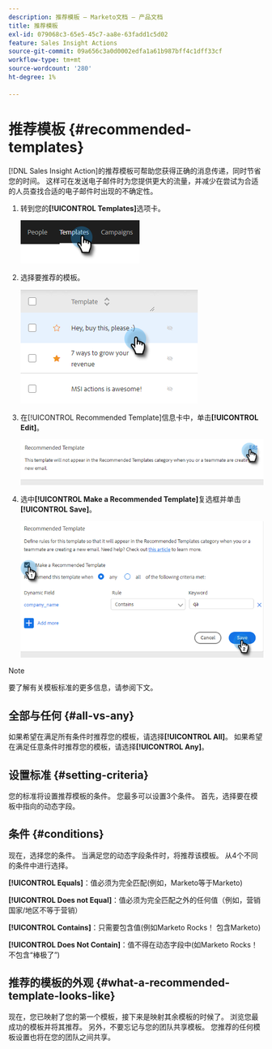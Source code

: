 ```yaml
---
description: 推荐模板 — Marketo文档 — 产品文档
title: 推荐模板
exl-id: 079068c3-65e5-45c7-aa8e-63fadd1c5d02
feature: Sales Insight Actions
source-git-commit: 09a656c3a0d0002edfa1a61b987bff4c1dff33cf
workflow-type: tm+mt
source-wordcount: '280'
ht-degree: 1%

---
```


# 推荐模板 {#recommended-templates}

[!DNL Sales Insight Action]的推荐模板可帮助您获得正确的消息传递，同时节省您的时间。 这样可在发送电子邮件时为您提供更大的流量，并减少在尝试为合适的人员查找合适的电子邮件时出现的不确定性。

1. 转到您的&#x200B;**[!UICONTROL Templates]**&#x200B;选项卡。

   ![](assets/recommended-templates-1.png)

1. 选择要推荐的模板。

   ![](assets/recommended-templates-2.png)

1. 在[!UICONTROL Recommended Template]信息卡中，单击&#x200B;**[!UICONTROL Edit]**。

   ![](assets/recommended-templates-3.png)

1. 选中&#x200B;**[!UICONTROL Make a Recommended Template]**&#x200B;复选框并单击&#x200B;**[!UICONTROL Save]**。

   ![](assets/recommended-templates-4.png)

>[!NOTE]
>
>要了解有关模板标准的更多信息，请参阅下文。

## 全部与任何 {#all-vs-any}

如果希望在满足所有条件时推荐您的模板，请选择&#x200B;**[!UICONTROL All]**。 如果希望在满足任意条件时推荐您的模板，请选择&#x200B;**[!UICONTROL Any]**。

## 设置标准 {#setting-criteria}

您的标准将设置推荐模板的条件。 您最多可以设置3个条件。 首先，选择要在模板中指向的动态字段。

## 条件 {#conditions}

现在，选择您的条件。 当满足您的动态字段条件时，将推荐该模板。 从4个不同的条件中进行选择。

**[!UICONTROL Equals]**：值必须为完全匹配(例如，Marketo等于Marketo)

**[!UICONTROL Does not Equal]**：值必须为完全匹配之外的任何值（例如，营销国家/地区不等于营销）

**[!UICONTROL Contains]**：只需要包含值(例如Marketo Rocks！ 包含Marketo)

**[!UICONTROL Does Not Contain]**：值不得在动态字段中(如Marketo Rocks！ 不包含“棒极了”)

## 推荐的模板的外观 {#what-a-recommended-template-looks-like}

现在，您已映射了您的第一个模板，接下来是映射其余模板的时候了。 浏览您最成功的模板并将其推荐。 另外，不要忘记与您的团队共享模板。 您推荐的任何模板设置也将在您的团队之间共享。
